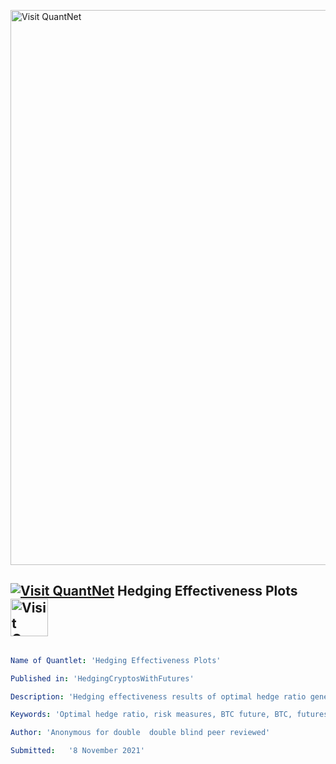[<img src="https://github.com/QuantLet/Styleguide-and-FAQ/blob/master/pictures/banner.png" width="888" alt="Visit QuantNet">](http://quantlet.de/)

## [<img src="https://github.com/QuantLet/Styleguide-and-FAQ/blob/master/pictures/qloqo.png" alt="Visit QuantNet">](http://quantlet.de/) **Hedging Effectiveness Plots** [<img src="https://github.com/QuantLet/Styleguide-and-FAQ/blob/master/pictures/QN2.png" width="60" alt="Visit QuantNet 2.0">](http://quantlet.de/)

```yaml

Name of Quantlet: 'Hedging Effectiveness Plots'

Published in: 'HedgingCryptosWithFutures'

Description: 'Hedging effectiveness results of optimal hedge ratio generated by minimizing expected shortfall 95% evaluated in different risk measures.'

Keywords: 'Optimal hedge ratio, risk measures, BTC future, BTC, futures contract'

Author: 'Anonymous for double  double blind peer reviewed'

Submitted:   '8 November 2021'
```
